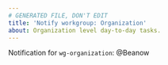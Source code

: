 ```yaml
---
# GENERATED FILE, DON'T EDIT
title: 'Notify workgroup: Organization'
about: Organization level day-to-day tasks.
---
```



<!-- Write your message above here -->

Notification for `wg-organization`:
@Beanow 
